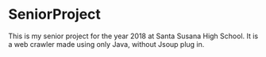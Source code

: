 # SeniorProject
This is my senior project for the year 2018 at Santa Susana High School.
It is a web crawler made using only Java, without Jsoup plug in.
